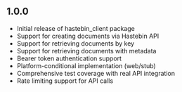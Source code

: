 ## 1.0.0

- Initial release of hastebin_client package
- Support for creating documents via Hastebin API
- Support for retrieving documents by key
- Support for retrieving documents with metadata
- Bearer token authentication support
- Platform-conditional implementation (web/stub)
- Comprehensive test coverage with real API integration
- Rate limiting support for API calls